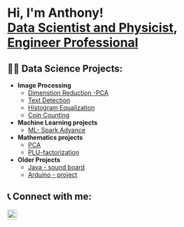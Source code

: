 <h1>Hi, I'm Anthony! <br/><a href="https://github.com/MathandDataScience">Data Scientist and Physicist</a>, <a href="https://www.linkedin.com/in/anthony-caruso-0385a7a4">Engineer Professional</a></h1>

<h2>👨‍💻 Data Science Projects:</h2>

- <b>Image Processing</b>
  - [Dimenstion Reduction -PCA](https://github.com/MathandDataScience/Dimension-Reduction-PCA)
  - [Text Detection](https://github.com/MathandDataScience/)
  - [Histogram Equalization](https://github.com/MathandDataScience/)
  - [Coin Counting](https://github.com/MathandDataScience/)
- <b>Machine Learning projects</b>
  - [ML- Spark Advance](https://github.com/MathandDataScience/)
- <b>Mathematics projects</b>
  - [PCA](https://github.com/MathandDataScience/)
  - [PLU-factorization](https://github.com/MathandDataScience/)
- <b>Older Projects</b>
  - [Java - sound board](https://github.com/MathandDataScience/)
  - [Arduino - project](https://github.com/MathandDataScience/)



<h2> 📞 Connect with me:</h2>

[<img align="left" alt="anthony-caruso-0385a7a4 | LinkedIn" width="22px" src="https://cdn.jsdelivr.net/npm/simple-icons@v3/icons/linkedin.svg" />][linkedin]

[linkedin]: linkedin.com/in/anthony-caruso-0385a7a4

<!--
**MathandDataScience/MathandDataScience** is a ✨ _special_ ✨ repository because its `README.md` (this file) appears on your GitHub profile.

Here are some ideas to get you started:

- 🔭 I’m currently working on ...
- 🌱 I’m currently learning ...
- 👯 I’m looking to collaborate on ...
- 🤔 I’m looking for help with ...
- 💬 Ask me about ...
- 📫 How to reach me: ...
- 😄 Pronouns: ...
- ⚡ Fun fact: ...
-->
